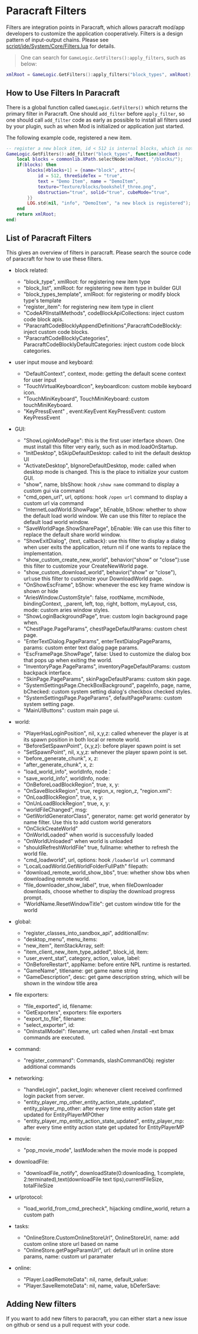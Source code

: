 # Paracraft Filters
Filters are integration points in Paracraft, which allows paracraft mod/app developers to customize the application cooperatively. 
Filters is a design pattern of input-output chains. Please see [script/ide/System/Core/Filters.lua](https://github.com/NPLPackages/main/blob/master/script/ide/System/Core/Filters.lua) for details.

> One can search for `GameLogic.GetFilters():apply_filters`, such as below:

```lua
xmlRoot = GameLogic.GetFilters():apply_filters("block_types", xmlRoot);
```

## How to Use Filters In Paracraft
There is a global function called `GameLogic.GetFilters()` which returns the primary filter in Paracraft. 
One should `add_filter` before `apply_filter`, so one should call `add_filter` code as early as possible to install all filters used by your plugin, such as when Mod is initialized or application just started. 

The following example code, registered a new item.
```lua
-- register a new block item, id < 512 is internal blocks, which is not recommended to modify. 
GameLogic.GetFilters():add_filter("block_types", function(xmlRoot) 
	local blocks = commonlib.XPath.selectNode(xmlRoot, "/blocks/");
	if(blocks) then
		blocks[#blocks+1] = {name="block", attr={
			id = 512, threeSideTex = "true",
			text = "Demo Item", name = "DemoItem",
			texture="Texture/blocks/bookshelf_three.png",
			obstruction="true", solid="true", cubeMode="true",
		}}
		LOG.std(nil, "info", "DemoItem", "a new block is registered");
	end
	return xmlRoot;
end)
```

## List of Paracraft Filters
This gives an overview of filters in paracraft. Please search the source code of paracraft for how to use these filters. 

- block related:
  - "block_type", xmlRoot: for registering new item type
  - "block_list", xmlRoot: for registering new item type in builder GUI
  - "block_types_template", xmlRoot: for registering or modify block type's template
  - "register_item": for registering new item type in client
  - "CodeAPIInstallMethods", codeBlockApiCollections: inject custom code block apis.
  - "ParacraftCodeBlocklyAppendDefinitions",ParacraftCodeBlockly: inject custom code blocks. 
  - "ParacraftCodeBlocklyCategories", ParacraftCodeBlocklyDefaultCategories: inject custom code block categories. 

- user input mouse and keyboard:
  - "DefaultContext", context, mode: getting the default scene context for user input
  - "TouchVirtualKeyboardIcon", keyboardIcon: custom mobile keyboard icon.
  - "TouchMiniKeyboard", TouchMiniKeyboard: custom touchMiniKeyboard.
  - "KeyPressEvent" , event:KeyEvent KeyPressEvent: custom KeyPressEvent
- GUI:
  - "ShowLoginModePage": this is the first user interface shown. One must install this filter very early, such as in mod.loadOnStartup. 
  - "InitDesktop", bSkipDefaultDesktop: called to init the default desktop UI
  - "ActivateDesktop", bIgnoreDefaultDesktop, mode: called when desktop mode is changed. This is the place to initialize your custom GUI. 
  - "show", name, bIsShow: hook `/show name` command to display a custom gui via command
  - "cmd_open_url", url, options: hook `/open url` command to display a custom url via command
  - "InternetLoadWorld.ShowPage", bEnable, bShow: whether to show the default load world window. We can use this filter to replace the default load world window.
  - "SaveWorldPage.ShowSharePage", bEnable: We can use this filter to replace the default share world window.
  - "ShowExitDialog", {text, callback}: use this filter to display a dialog when user exits the application, return nil if one wants to replace the implementation.
  - "show_custom_create_new_world", behavior("show" or "close"):use this filter to customize your CreateNewWorld page.
  - "show_custom_download_world", behavior("show" or "close"), url:use this filter to customize your DownloadWorld page.
  - "OnShowEscFrame", bShow: whenever the esc key frame window is shown or hide
  - "AriesWindow.CustomStyle": false, rootName, mcmlNode, bindingContext, _parent, left, top, right, bottom, myLayout, css, mode: custom aries window styles.  
  - "ShowLoginBackgroundPage", true: custom login background page when.
  - "ChestPage.PageParams", chestPageDefaultParams: custom chest page.
  - "EnterTextDialog.PageParams", enterTextDialogPageParams, params: custom enter text dialog page params.
  - "EscFramePage.ShowPage", false: Used to customize the dialog box that pops up when exiting the world.
  - "InventoryPage.PageParams", inventoryPageDefaultParams: custom backpack interface.
  - "SkinPage.PageParams", skinPageDefaultParams: custom skin page. 
  - "SystemSettingsPage.CheckBoxBackground", pageInfo, page, name, bChecked: custom system setting dialog's checkbox checked styles.
  - "SystemSettingsPage.PageParams", defaultPageParams: custom system setting page.
  - "MainUIButtons": custom main page ui.

- world:
  - "PlayerHasLoginPosition", nil, x,y,z: called whenever the player is at its spawn position in both local or remote world.
  - "BeforeSetSpawnPoint", {x,y,z}: before player spawn point is set
  - "SetSpawnPoint", nil, x,y,z: whenever the player spawn point is set. 
  - "before_generate_chunk", x, z:
  - "after_generate_chunk", x, z:
  - "load_world_info", worldInfo, node：
  - "save_world_info", worldInfo, node:
  - "OnBeforeLoadBlockRegion", true, x, y:
  - "OnSaveBlockRegion", true, region_x, region_z, "region.xml":
  - "OnLoadBlockRegion", true, x, y:
  - "OnUnLoadBlockRegion", true, x, y:
  - "worldFileChanged", msg:
  - "GetWorldGeneratorClass", generator, name: get world generator by name filter. Use this to add custom world generators
  - "OnClickCreateWorld"
  - "OnWorldLoaded" when world is successfully loaded
  - "OnWorldUnloaded" when world is unloaded
  - "shouldRefreshWorldFile" true, fullname: whether to refresh the world file. 
  - "cmd_loadworld", url, options: hook `/loadworld url` command
  - "LocalLoadWorld.GetWorldFolderFullPath" filepath:
  - "download_remote_world_show_bbs", true: whether show bbs when downloading remote world.
  - "file_downloader_show_label", true, when fileDownloader downloads, choose whether to display the download progress prompt.
  - "WorldName.ResetWindowTitle": get custom window title for the world
- global:
  - "register_classes_into_sandbox_api", additionalEnv:
  - "desktop_menu", menu_items:
  - "new_item", itemStackArray, self:
  - "item_client_new_item_type_added", block_id, item:
  - "user_event_stat", category, action, value, label:
  - "OnBeforeRestart", appName: before entire NPL runtime is restarted. 
  - "GameName", titlename: get game name string
  - "GameDescription", desc: get game description string, which will be shown in the window title area
  
- file exporters:
  - "file_exported", id, filename:
  - "GetExporters", exporters: file exporters
  - "export_to_file", filename:
  - "select_exporter", id:
  - "OnInstallModel": filename, url: called when /install -ext bmax commands are executed. 

- command:
  - "register_command": Commands, slashCommandObj:  register additional commands

- networking:
  - "handleLogin", packet_login: whenever client received confirmed login packet from server. 
  - "entity_player_mp_other_entity_action_state_updated", entity_player_mp_other: after every time entity action state get updated for EntityPlayerMPOther
  - "entity_player_mp_entity_action_state_updated", entity_player_mp: after every time entity action state get updated for EntityPlayerMP
- movie: 
  - "pop_movie_mode", lastMode:when the movie mode is popped
- downloadFile: 
  - "downloadFile_notify", downloadState(0:downloading, 1:complete, 2:terminated),text(downloadFile text tips),currentFileSize, totalFileSize
- urlprotocol:  
  - "load_world_from_cmd_precheck",  hijacking cmdline_world, return a custom path
- tasks:
  - "OnlineStore.CustomOnlineStoreUrl", OnlineStoreUrl, name: add custom online store url based on name
  - "OnlineStore.getPageParamUrl", url: default url in online store params, name: custom url paramater
- online:
  - "Player.LoadRemoteData": nil, name, default_value: 
  - "Player.SaveRemoteData": nil, name, value, bDeferSave: 

## Adding New filters
If you want to add new filters to paracraft, you can either start a new issue on github or send us a pull request with your code. 
